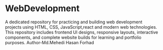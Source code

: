# WebDevelopment
A dedicated repository for practicing and building web development projects using HTML, CSS, JavaScript,react and modern web technologies. This repository includes frontend UI designs, responsive layouts, interactive components, and complete website builds for learning and portfolio purposes.
Author-Md.Mehedi Hasan Forhad

